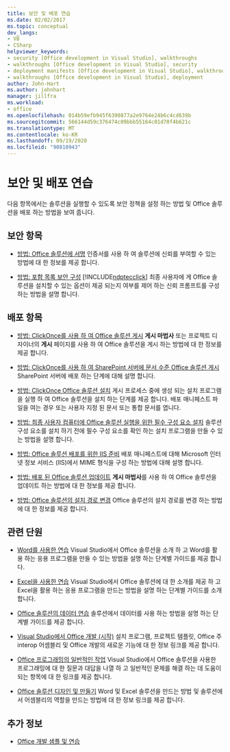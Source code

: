 ```yaml
---
title: 보안 및 배포 연습
ms.date: 02/02/2017
ms.topic: conceptual
dev_langs:
- VB
- CSharp
helpviewer_keywords:
- security [Office development in Visual Studio], walkthroughs
- walkthroughs [Office development in Visual Studio], security
- deployment manifests [Office development in Visual Studio], walkthroughs
- walkthroughs [Office development in Visual Studio], deployment
author: John-Hart
ms.author: johnhart
manager: jillfra
ms.workload:
- office
ms.openlocfilehash: 014b59efb945f6390877a2e9764e24b6c4cd639b
ms.sourcegitcommit: 566144d59c376474c09bbb55164c01d70f4b621c
ms.translationtype: MT
ms.contentlocale: ko-KR
ms.lasthandoff: 09/19/2020
ms.locfileid: "90810943"
---
```

# <a name="security-and-deployment-walkthroughs"></a>보안 및 배포 연습
  다음 항목에서는 솔루션을 실행할 수 있도록 보안 정책을 설정 하는 방법 및 Office 솔루션을 배포 하는 방법을 보여 줍니다.

## <a name="security-topics"></a>보안 항목
- [방법: Office 솔루션에 서명](../vsto/how-to-sign-office-solutions.md) 인증서를 사용 하 여 솔루션에 신뢰를 부여할 수 있는 방법에 대 한 정보를 제공 합니다.

- [방법: 포함 목록 보안 구성](../vsto/how-to-configure-inclusion-list-security.md) [!INCLUDE[ndptecclick](../vsto/includes/ndptecclick-md.md)] 최종 사용자에 게 Office 솔루션을 설치할 수 있는 옵션이 제공 되는지 여부를 제어 하는 신뢰 프롬프트를 구성 하는 방법을 설명 합니다.

## <a name="deployment-topics"></a>배포 항목
- [방법: ClickOnce를 사용 하 여 Office 솔루션 게시](/previous-versions/bb386095(v=vs.110)) **게시 마법사** 또는 프로젝트 디자이너의 **게시** 페이지를 사용 하 여 Office 솔루션을 게시 하는 방법에 대 한 정보를 제공 합니다.

- [방법: ClickOnce를 사용 하 여 SharePoint 서버에 문서 수준 Office 솔루션 게시](/previous-versions/bb608595(v=vs.110)) SharePoint 서버에 배포 하는 단계에 대해 설명 합니다.

- [방법: ClickOnce Office 솔루션 설치](/previous-versions/bb608592(v=vs.110)) 게시 프로세스 중에 생성 되는 설치 프로그램을 실행 하 여 Office 솔루션을 설치 하는 단계를 제공 합니다. 배포 매니페스트 파일을 여는 경우 또는 사용자 지정 된 문서 또는 통합 문서를 엽니다.

- [방법: 최종 사용자 컴퓨터에 Office 솔루션 실행을 위한 필수 구성 요소 설치](/previous-versions/bb608608(v=vs.110)) 솔루션 구성 요소를 설치 하기 전에 필수 구성 요소를 확인 하는 설치 프로그램을 만들 수 있는 방법을 설명 합니다.

- [방법: Office 솔루션 배포를 위한 IIS 준비](/previous-versions/bb608629(v=vs.110)) 배포 매니페스트에 대해 Microsoft 인터넷 정보 서비스 (IIS)에서 MIME 형식을 구성 하는 방법에 대해 설명 합니다.

- [방법: 배포 된 Office 솔루션 업데이트](/previous-versions/bb157871(v=vs.110)) **게시 마법사**를 사용 하 여 Office 솔루션을 업데이트 하는 방법에 대 한 정보를 제공 합니다.

- [방법: Office 솔루션의 설치 경로 변경](/previous-versions/bb608626(v=vs.110)) Office 솔루션의 설치 경로를 변경 하는 방법에 대 한 정보를 제공 합니다.

## <a name="related-sections"></a>관련 단원
- [Word를 사용한 연습](../vsto/walkthroughs-using-word.md) Visual Studio에서 Office 솔루션을 소개 하 고 Word를 활용 하는 응용 프로그램을 만들 수 있는 방법을 설명 하는 단계별 가이드를 제공 합니다.

- [Excel을 사용한 연습](../vsto/walkthroughs-using-excel.md) Visual Studio에서 Office 솔루션에 대 한 소개를 제공 하 고 Excel을 활용 하는 응용 프로그램을 만드는 방법을 설명 하는 단계별 가이드를 소개 합니다.

- [Office 솔루션의 데이터 연습](../vsto/data-in-office-solutions-walkthroughs.md) 솔루션에서 데이터를 사용 하는 방법을 설명 하는 단계별 가이드를 제공 합니다.

- [Visual Studio에서 Office 개발 &#40;시작&#41;](../vsto/getting-started-office-development-in-visual-studio.md) 설치 프로그램, 프로젝트 템플릿, Office 주 interop 어셈블리 및 Office 개발의 새로운 기능에 대 한 정보 링크를 제공 합니다.

- [Office 프로그래밍의 일반적인 작업](../vsto/common-tasks-in-office-programming.md) Visual Studio에서 Office 솔루션을 사용한 프로그래밍에 대 한 질문과 대답을 나열 하 고 일반적인 문제를 해결 하는 데 도움이 되는 항목에 대 한 링크를 제공 합니다.

- [Office 솔루션 디자인 및 만들기](../vsto/designing-and-creating-office-solutions.md) Word 및 Excel 솔루션을 만드는 방법 및 솔루션에서 어셈블리의 역할을 만드는 방법에 대 한 정보 링크를 제공 합니다.

## <a name="see-also"></a>추가 정보
- [Office 개발 샘플 및 연습](../vsto/office-development-samples-and-walkthroughs.md)